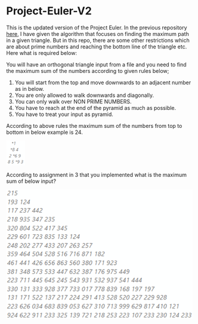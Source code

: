 # Project-Euler-V2
This is the updated version of the Project Euler. In the previous repository <a href="https://github.com/anilcanbulut/Project-Euler-18">here</a>, I have given the algorithm that focuses on finding the maximum path in a given triangle. But in this repo, there are some other restrictions which are about prime numbers and reaching the bottom line of the triangle etc. Here what is required below:

You will have an orthogonal triangle input from a file and you need to find the maximum sum of the numbers according to given rules below;

1. You will start from the top and move downwards to an adjacent number as in below.
2. You are only allowed to walk downwards and diagonally.
3. You can only walk over NON PRIME NUMBERS.
4. You have to reach at the end of the pyramid as much as possible.
5. You have to treat your input as pyramid.

According to above rules the maximum sum of the numbers from top to bottom in below example is 24.
<p align="left">
  <img src="images/small-triangle.png" width="50" title="How It Works?">
</p>

According to assignment in 3 that you implemented what is the maximum sum of below input?
<p align="left">
  <img src="images/big-triangle.png" width="500" title="How It Works?">
</p>

